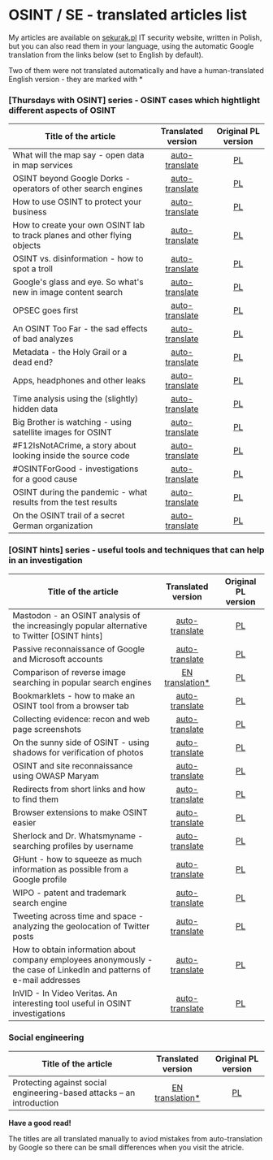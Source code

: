 # OSINT / SE - translated articles list

My articles are available on [sekurak.pl](https://sekurak.pl) IT security website, written in Polish, but you can also read them in your language, using the automatic Google translation from the links below (set to English by default).

Two of them were not translated automatically and have a human-translated English version - they are marked with * 

### [Thursdays with OSINT] series - OSINT cases which hightlight different aspects of OSINT

| Title of the article | Translated version | Original PL version |
|---|:---:|:---:|
| What will the map say - open data in map services | [auto-translate](https://sekurak-pl.translate.goog/co-powie-mapa-czyli-o-otwartych-danych-w-serwisach-mapowych-czwartki-z-osintem/?_x_tr_sl=pl&_x_tr_tl=en&_x_tr_hl=en&_x_tr_pto=wapp) | [PL](https://sekurak.pl/co-powie-mapa-czyli-o-otwartych-danych-w-serwisach-mapowych-czwartki-z-osintem/) | 
| OSINT beyond Google Dorks - operators of other search engines | [auto-translate](https://sekurak-pl.translate.goog/osint-poza-google-dorks-operatory-innych-wyszukiwarek/?_x_tr_sl=pl&_x_tr_tl=en&_x_tr_hl=en&_x_tr_pto=wapp) | [PL](https://sekurak.pl/osint-poza-google-dorks-operatory-innych-wyszukiwarek/) | 
| How to use OSINT to protect your business | [auto-translate](https://sekurak-pl.translate.goog/jak-wykorzystac-osint-do-ochrony-biznesu-czwartki-z-osintem/?_x_tr_sl=pl&_x_tr_tl=en&_x_tr_hl=en&_x_tr_pto=wapp) | [PL](https://sekurak.pl/jak-wykorzystac-osint-do-ochrony-biznesu-czwartki-z-osintem/) | 
| How to create your own OSINT lab to track planes and other flying objects | [auto-translate](https://sekurak-pl.translate.goog/jak-stworzyc-wlasny-osint-owy-lab-do-sledzenia-samolotow-i-innych-obiektow-latajacych-czwartki-z-osintem/?_x_tr_sl=pl&_x_tr_tl=en&_x_tr_hl=en&_x_tr_pto=wapp) | [PL](https://sekurak.pl/jak-stworzyc-wlasny-osint-owy-lab-do-sledzenia-samolotow-i-innych-obiektow-latajacych-czwartki-z-osintem/) | 
| OSINT vs. disinformation - how to spot a troll | [auto-translate](https://sekurak-pl.translate.goog/osint-kontra-dezinformacja-czyli-jak-zdemaskowac-trolla/?_x_tr_sl=pl&_x_tr_tl=en&_x_tr_hl=en&_x_tr_pto=wapp) | [PL](https://sekurak.pl/osint-kontra-dezinformacja-czyli-jak-zdemaskowac-trolla/) | 
| Google's glass and eye. So what's new in image content search | [auto-translate](https://sekurak-pl.translate.goog/googlea-szkielko-i-oko-czyli-co-nowego-w-wyszukiwaniu-zawartoscia-obrazow-czwartki-z-osintem/?_x_tr_sl=pl&_x_tr_tl=en&_x_tr_hl=en&_x_tr_pto=wapp) | [PL](https://sekurak.pl/googlea-szkielko-i-oko-czyli-co-nowego-w-wyszukiwaniu-zawartoscia-obrazow-czwartki-z-osintem/) |  
| OPSEC goes first | [auto-translate](https://sekurak-pl.translate.goog/opsec-przede-wszystkim-czwartki-z-osintem/?_x_tr_sl=pl&_x_tr_tl=en&_x_tr_hl=en&_x_tr_pto=wapp) | [PL](https://sekurak.pl/opsec-przede-wszystkim-czwartki-z-osintem/) |  
| An OSINT Too Far - the sad effects of bad analyzes | [auto-translate](https://sekurak-pl.translate.goog/o-jeden-osint-za-daleko-czyli-przykre-skutki-zlych-analiz-czwartki-z-osintem/?_x_tr_sl=pl&_x_tr_tl=en&_x_tr_hl=en&_x_tr_pto=wapp) | [PL](https://sekurak.pl/o-jeden-osint-za-daleko-czyli-przykre-skutki-zlych-analiz-czwartki-z-osintem/) |  
| Metadata - the Holy Grail or a dead end? | [auto-translate](https://sekurak-pl.translate.goog/metadane-swiety-graal-czy-slepy-zaulek-czwartki-z-osintem/?_x_tr_sl=pl&_x_tr_tl=en&_x_tr_hl=en&_x_tr_pto=wapp) | [PL](https://sekurak.pl/metadane-swiety-graal-czy-slepy-zaulek-czwartki-z-osintem/) |  
| Apps, headphones and other leaks | [auto-translate](https://sekurak-pl.translate.goog/apki-sluchawki-i-inne-wyciekajace-informacje-czwartki-z-osintem/?_x_tr_sl=pl&_x_tr_tl=en&_x_tr_hl=en&_x_tr_pto=wapp) | [PL](https://sekurak.pl/apki-sluchawki-i-inne-wyciekajace-informacje-czwartki-z-osintem/) |  
| Time analysis using the (slightly) hidden data | [auto-translate](https://sekurak-pl.translate.goog/analiza-czasowa-z-wykorzystaniem-nieco-ukrytych-danych-czwartki-z-osintem/?_x_tr_sl=pl&_x_tr_tl=en&_x_tr_hl=en&_x_tr_pto=wapp) | [PL](https://sekurak.pl/analiza-czasowa-z-wykorzystaniem-nieco-ukrytych-danych-czwartki-z-osintem/) |  
| Big Brother is watching - using satellite images for OSINT | [auto-translate](https://sekurak-pl.translate.goog/wielki-brat-patrzy-czyli-osint-z-wykorzystaniem-zdjec-satelitarnych-czwartki-z-osintem/?_x_tr_sl=pl&_x_tr_tl=en&_x_tr_hl=en&_x_tr_pto=wapp) | [PL](https://sekurak.pl/wielki-brat-patrzy-czyli-osint-z-wykorzystaniem-zdjec-satelitarnych-czwartki-z-osintem/) |  
| #F12IsNotACrime, a story about looking inside the source code | [auto-translate](https://sekurak-pl.translate.goog/f12isnotacrime-czyli-opowiesc-o-zagladaniu-w-kod-zrodlowy-czwartki-z-osintem/?_x_tr_sl=pl&_x_tr_tl=en&_x_tr_hl=en&_x_tr_pto=wapp) | [PL](https://sekurak.pl/f12isnotacrime-czyli-opowiesc-o-zagladaniu-w-kod-zrodlowy-czwartki-z-osintem/) |  
| #OSINTForGood - investigations for a good cause | [auto-translate](https://sekurak-pl.translate.goog/osintforgood-czyli-sledztwa-w-slusznej-sprawie-czwartki-z-osintem/?_x_tr_sl=pl&_x_tr_tl=en&_x_tr_hl=en&_x_tr_pto=wapp) | [PL](https://sekurak.pl/osintforgood-czyli-sledztwa-w-slusznej-sprawie-czwartki-z-osintem/) |  
| OSINT during the pandemic - what results from the test results | [auto-translate](https://sekurak-pl.translate.goog/osint-w-pandemii-czyli-co-wynika-z-wynikow-testow-czwartki-z-osintem/?_x_tr_sl=pl&_x_tr_tl=en&_x_tr_hl=en&_x_tr_pto=wapp) | [PL](https://sekurak.pl/osint-w-pandemii-czyli-co-wynika-z-wynikow-testow-czwartki-z-osintem/) |  
| On the OSINT trail of a secret German organization | [auto-translate](https://sekurak-pl.translate.goog/na-osint-owym-tropie-tajnej-niemieckiej-organizacji-czwartki-z-osintem/?_x_tr_sl=pl&_x_tr_tl=en&_x_tr_hl=en&_x_tr_pto=wapp) | [PL](https://sekurak.pl/na-osint-owym-tropie-tajnej-niemieckiej-organizacji-czwartki-z-osintem/) |  


### [OSINT hints] series - useful tools and techniques that can help in an investigation

| Title of the article | Translated version | Original PL version |
|---|:---:|:---:|
|Mastodon - an OSINT analysis of the increasingly popular alternative to Twitter [OSINT hints] | [auto-translate](https://sekurak-pl.translate.goog/mastodon-osint-owa-analiza-coraz-popularniejszej-alternatywy-dla-twittera-osint-hints/?_x_tr_sl=pl&_x_tr_tl=en&_x_tr_hl=en&_x_tr_pto=wapp) | [PL](https://sekurak.pl/mastodon-osint-owa-analiza-coraz-popularniejszej-alternatywy-dla-twittera-osint-hints/) | 
|Passive reconnaissance of Google and Microsoft accounts | [auto-translate](https://sekurak-pl.translate.goog/pasywny-rekonesans-kont-google-i-microsoft-osint-hints/?_x_tr_sl=pl&_x_tr_tl=en&_x_tr_hl=en&_x_tr_pto=wapp) | [PL](https://sekurak.pl/pasywny-rekonesans-kont-google-i-microsoft-osint-hints/) |  
|Comparison of reverse image searching in popular search engines | [EN translation*](https://research.securitum.com/comparison-of-reverse-image-searching-in-popular-search-engines-osint-hints/) | [PL](https://sekurak.pl/jak-wyszukiwarki-radza-sobie-z-analiza-zawartosci-obrazow-osint-hints/) | 
|Bookmarklets - how to make an OSINT tool from a browser tab | [auto-translate](https://sekurak-pl.translate.goog/skryptozakladki-bookmarklets-jak-z-zakladki-w-przegladarce-zrobic-narzedzie-do-osintu-osint-hints/?_x_tr_sl=pl&_x_tr_tl=en&_x_tr_hl=en&_x_tr_pto=wapp) | [PL](https://sekurak.pl/skryptozakladki-bookmarklets-jak-z-zakladki-w-przegladarce-zrobic-narzedzie-do-osintu-osint-hints/) |  
|Collecting evidence: recon and web page screenshots | [auto-translate](https://sekurak-pl.translate.goog/kolekcjonowanie-dowodow-recon-a-zrzuty-ekranowe-stron-w-sieci-osint-hints/?_x_tr_sl=pl&_x_tr_tl=en&_x_tr_hl=en&_x_tr_pto=wapp) | [PL](https://sekurak.pl/kolekcjonowanie-dowodow-recon-a-zrzuty-ekranowe-stron-w-sieci-osint-hints/) | 
|On the sunny side of OSINT - using shadows for verification of photos | [auto-translate](https://sekurak-pl.translate.goog/po-slonecznej-stronie-osint-u-wykorzystanie-cieni-do-weryfikacji-zdjec-osint-hints/?_x_tr_sl=pl&_x_tr_tl=en&_x_tr_hl=en&_x_tr_pto=wapp) | [PL](https://sekurak.pl/po-slonecznej-stronie-osint-u-wykorzystanie-cieni-do-weryfikacji-zdjec-osint-hints/) |  
|OSINT and site reconnaissance using OWASP Maryam | [auto-translate](https://sekurak-pl.translate.goog/osint-i-rekonesans-stron-z-wykorzystaniem-owasp-maryam-osint-hints/?_x_tr_sl=pl&_x_tr_tl=en&_x_tr_hl=en&_x_tr_pto=wapp) | [PL](https://sekurak.pl/osint-i-rekonesans-stron-z-wykorzystaniem-owasp-maryam-osint-hints/) |  
|Redirects from short links and how to find them | [auto-translate](https://sekurak-pl.translate.goog/przekierowania-z-krotkich-linkow-i-jak-je-znalezc-osint-hints/?_x_tr_sl=pl&_x_tr_tl=en&_x_tr_hl=en&_x_tr_pto=wapp) | [PL](https://sekurak.pl/przekierowania-z-krotkich-linkow-i-jak-je-znalezc-osint-hints/) |  
|Browser extensions to make OSINT easier | [auto-translate](https://sekurak-pl.translate.goog/rozszerzenia-do-przegladarek-dla-latwiejszego-osintu/?_x_tr_sl=pl&_x_tr_tl=en&_x_tr_hl=en&_x_tr_pto=wapp) | [PL](https://sekurak.pl/rozszerzenia-do-przegladarek-dla-latwiejszego-osintu/) |  
|Sherlock and Dr. Whatsmyname - searching profiles by username | [auto-translate](https://sekurak-pl.translate.goog/sherlock-i-doktor-whatsmyname-wyszukiwanie-profili-po-nazwie-uzytkownika-osint-hints/?_x_tr_sl=pl&_x_tr_tl=en&_x_tr_hl=en&_x_tr_pto=wapp) | [PL](https://sekurak.pl/sherlock-i-doktor-whatsmyname-wyszukiwanie-profili-po-nazwie-uzytkownika-osint-hints/) |  
|GHunt - how to squeeze as much information as possible from a Google profile | [auto-translate](https://sekurak-pl.translate.goog/ghunt-czyli-jak-wycisnac-jak-najwiecej-informacji-z-profilu-google-osint-hints/?_x_tr_sl=pl&_x_tr_tl=en&_x_tr_hl=en&_x_tr_pto=wapp) | [PL](https://sekurak.pl/ghunt-czyli-jak-wycisnac-jak-najwiecej-informacji-z-profilu-google-osint-hints/) |  
|WIPO - patent and trademark search engine | [auto-translate](https://sekurak-pl.translate.goog/wipo-wyszukiwarka-patentow-i-znakow-handlowych-osint-hints/?_x_tr_sl=pl&_x_tr_tl=en&_x_tr_hl=en&_x_tr_pto=wapp) | [PL](https://sekurak.pl/wipo-wyszukiwarka-patentow-i-znakow-handlowych-osint-hints/) |  
|Tweeting across time and space - analyzing the geolocation of Twitter posts | [auto-translate](https://sekurak-pl.translate.goog/cwierkajac-w-czasie-i-przestrzeni-czyli-analiza-geolokalizacji-wpisow-na-twitterze/?_x_tr_sl=pl&_x_tr_tl=en&_x_tr_hl=en&_x_tr_pto=wapp) | [PL](https://sekurak.pl/cwierkajac-w-czasie-i-przestrzeni-czyli-analiza-geolokalizacji-wpisow-na-twitterze/) |  
|How to obtain information about company employees anonymously - the case of LinkedIn and patterns of e-mail addresses | [auto-translate](https://sekurak-pl.translate.goog/jak-anonimowo-pozyskac-informacje-o-pracownikach-firmy-przypadek-linkedin-i-wzorce-adresow-mailowych/?_x_tr_sl=pl&_x_tr_tl=en&_x_tr_hl=en&_x_tr_pto=wapp) | [PL](https://sekurak.pl/jak-anonimowo-pozyskac-informacje-o-pracownikach-firmy-przypadek-linkedin-i-wzorce-adresow-mailowych/) |  
|InVID - In Video Veritas. An interesting tool useful in OSINT investigations | [auto-translate](https://sekurak-pl.translate.goog/invid-in-video-veritas-ciekawe-narzedzie-przydatne-w-osint/?_x_tr_sl=pl&_x_tr_tl=en&_x_tr_hl=en&_x_tr_pto=wapp) | [PL](https://sekurak.pl/invid-in-video-veritas-ciekawe-narzedzie-przydatne-w-osint/) |

### Social engineering

| Title of the article | Translated version | Original PL version |
|---|:---:|:---:|
| Protecting against social engineering-based attacks – an introduction | [EN translation*](https://research.securitum.com/basics-of-defence-against-social-engineering-attacks/) | [PL](https://sekurak.pl/podstawy-obrony-przed-atakami-socjotechnicznymi) |

**Have a good read!**

The titles are all translated manually to aviod mistakes from auto-translation by Google so there can be small differences when you visit the atricle.
